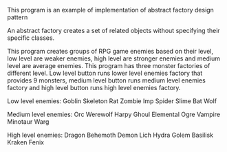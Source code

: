 This program is an example of implementation of abstract factory design pattern

An abstract factory creates a set of related objects without specifying their specific classes.

This program creates groups of RPG game enemies based on their level, low level are weaker enemies, high level are stronger enemies and medium level are average enemies. This program has three monster factories of different level. Low level button runs lower level enemies factory that provides 9 monsters, medium level button runs medium level enemies factory and high level button runs high level enemies factory.

Low level enemies:
Goblin
Skeleton
Rat
Zombie
Imp
Spider
Slime
Bat
Wolf

Medium level enemies:
Orc
Werewolf
Harpy
Ghoul
Elemental
Ogre
Vampire
Minotaur
Warg

High level enemies:
Dragon
Behemoth
Demon
Lich
Hydra
Golem
Basilisk
Kraken
Fenix
